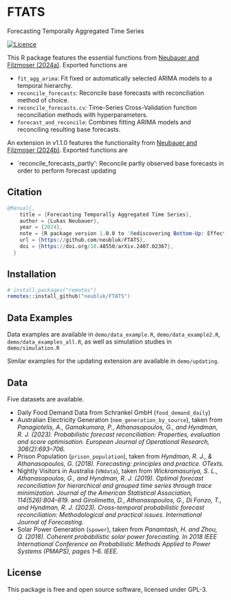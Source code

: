 # FTATS

Forecasting Temporally Aggregated Time Series

[![Licence](https://img.shields.io/badge/licence-GPL--3-blue.svg)](https://www.gnu.org/licenses/gpl-3.0.en.html)

This R package features the essential functions from [Neubauer and Filzmoser (2024a)](http://arxiv.org/abs/2407.02367). Exported functions are

- `fit_agg_arima`: Fit fixed or automatically selected ARIMA models to a temporal hierarchy.
- `reconcile_forecasts`: Reconcile base forecasts with reconciliation method of choice.
- `reconcile_forecasts.cv`: Time-Series Cross-Validation function reconciliation methods with hyperparameters.
- `forecast_and_reconcile`: Combines fitting ARIMA models and reconciling resulting base forecasts.

An extension in v1.1.0 features the functionality from [Neubauer and Filzmoser (2024b)](http://arxiv.org/). Exported functions are
- `reconcile_forecasts_partly': Reconcile partly observed base forecasts in order to perform forecast updating

## Citation
``` s
@Manual{,
    title = {Forecasting Temporally Aggregated Time Series},
    author = {Lukas Neubauer},
    year = {2024},
    note = {R package version 1.0.0 to 'Rediscovering Bottom-Up: Effective Forecasting in Temporal Hierarchies'},
    url = {https://github.com/neubluk/FTATS},
    doi = {https://doi.org/10.48550/arXiv.2407.02367},
  }
```

## Installation

``` s
# install.packages("remotes")
remotes::install_github("neubluk/FTATS")
```

## Data Examples

Data examples are available in `demo/data_example.R`, `demo/data_example2.R`, `demo/data_examples_all.R`, as well as simulation studies in `demo/simulation.R`

Similar examples for the updating extension are available in `demo/updating`.

## Data

Five datasets are available.

- Daily Food Demand Data from Schrankel GmbH (```food_demand_daily```)
- Australian Electricity Generation (```nem_generation_by_source```), taken from *Panagiotelis, A., Gamakumara, P., Athanasopoulos, G., and Hyndman, R. J. (2023). Probabilistic forecast reconciliation: Properties, evaluation and score optimisation. European Journal of Operational Research, 306(2):693–706.*
- Prison Population (```prison_population```), taken from *Hyndman, R. J., & Athanasopoulos, G. (2018). Forecasting: principles and practice. OTexts.*
- Nightly Visitors in Australia (```VNdata```), taken from *Wickramasuriya, S. L., Athanasopoulos, G., and Hyndman, R. J. (2019). Optimal forecast reconciliation for hierarchical and grouped time series through trace minimization. Journal of the American Statistical Association, 114(526):804–819.* and *Girolimetto, D., Athanasopoulos, G., Di Fonzo, T., and Hyndman, R. J. (2023). Cross-temporal probabilistic forecast reconciliation: Methodological and practical issues. International Journal of Forecasting.*
- Solar Power Generation (```spower```), taken from *Panamtash, H. and Zhou, Q. (2018). Coherent probabilistic solar power forecasting. In 2018 IEEE International Conference on Probabilistic Methods Applied to Power Systems (PMAPS), pages 1–6. IEEE.*

## License

This package is free and open source software, licensed under GPL-3.
